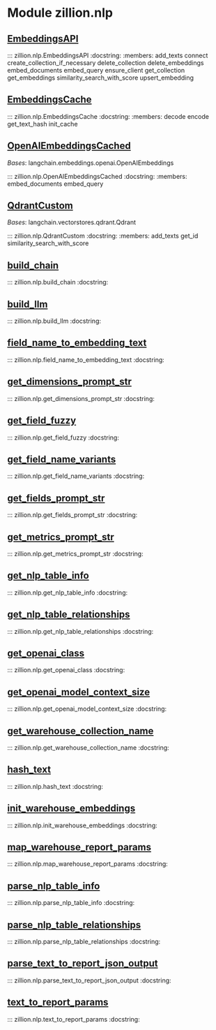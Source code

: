 [//]: # (This is an auto-generated file. Do not edit)
# Module zillion.nlp


## [EmbeddingsAPI](https://github.com/totalhack/zillion/blob/master/zillion/nlp.py#L322-L511)

::: zillion.nlp.EmbeddingsAPI
    :docstring:
    :members: add_texts connect create_collection_if_necessary delete_collection delete_embeddings embed_documents embed_query ensure_client get_collection get_embeddings similarity_search_with_score upsert_embedding


## [EmbeddingsCache](https://github.com/totalhack/zillion/blob/master/zillion/nlp.py#L56-L204)

::: zillion.nlp.EmbeddingsCache
    :docstring:
    :members: decode encode get_text_hash init_cache


## [OpenAIEmbeddingsCached](https://github.com/totalhack/zillion/blob/master/zillion/nlp.py#L206-L241)

*Bases*: langchain.embeddings.openai.OpenAIEmbeddings

::: zillion.nlp.OpenAIEmbeddingsCached
    :docstring:
    :members: embed_documents embed_query


## [QdrantCustom](https://github.com/totalhack/zillion/blob/master/zillion/nlp.py#L243-L320)

*Bases*: langchain.vectorstores.qdrant.Qdrant

::: zillion.nlp.QdrantCustom
    :docstring:
    :members: add_texts get_id similarity_search_with_score


## [build_chain](https://github.com/totalhack/zillion/blob/master/zillion/nlp.py#L636-L661)

::: zillion.nlp.build_chain
    :docstring:


## [build_llm](https://github.com/totalhack/zillion/blob/master/zillion/nlp.py#L606-L633)

::: zillion.nlp.build_llm
    :docstring:


## [field_name_to_embedding_text](https://github.com/totalhack/zillion/blob/master/zillion/nlp.py#L518-L520)

::: zillion.nlp.field_name_to_embedding_text
    :docstring:


## [get_dimensions_prompt_str](https://github.com/totalhack/zillion/blob/master/zillion/nlp.py#L1013-L1014)

::: zillion.nlp.get_dimensions_prompt_str
    :docstring:


## [get_field_fuzzy](https://github.com/totalhack/zillion/blob/master/zillion/nlp.py#L900-L946)

::: zillion.nlp.get_field_fuzzy
    :docstring:


## [get_field_name_variants](https://github.com/totalhack/zillion/blob/master/zillion/nlp.py#L871-L892)

::: zillion.nlp.get_field_name_variants
    :docstring:


## [get_fields_prompt_str](https://github.com/totalhack/zillion/blob/master/zillion/nlp.py#L1000-L1006)

::: zillion.nlp.get_fields_prompt_str
    :docstring:


## [get_metrics_prompt_str](https://github.com/totalhack/zillion/blob/master/zillion/nlp.py#L1009-L1010)

::: zillion.nlp.get_metrics_prompt_str
    :docstring:


## [get_nlp_table_info](https://github.com/totalhack/zillion/blob/master/zillion/nlp.py#L1191-L1217)

::: zillion.nlp.get_nlp_table_info
    :docstring:


## [get_nlp_table_relationships](https://github.com/totalhack/zillion/blob/master/zillion/nlp.py#L1099-L1145)

::: zillion.nlp.get_nlp_table_relationships
    :docstring:


## [get_openai_class](https://github.com/totalhack/zillion/blob/master/zillion/nlp.py#L582-L585)

::: zillion.nlp.get_openai_class
    :docstring:


## [get_openai_model_context_size](https://github.com/totalhack/zillion/blob/master/zillion/nlp.py#L588-L603)

::: zillion.nlp.get_openai_model_context_size
    :docstring:


## [get_warehouse_collection_name](https://github.com/totalhack/zillion/blob/master/zillion/nlp.py#L523-L533)

::: zillion.nlp.get_warehouse_collection_name
    :docstring:


## [hash_text](https://github.com/totalhack/zillion/blob/master/zillion/nlp.py#L45-L47)

::: zillion.nlp.hash_text
    :docstring:


## [init_warehouse_embeddings](https://github.com/totalhack/zillion/blob/master/zillion/nlp.py#L536-L579)

::: zillion.nlp.init_warehouse_embeddings
    :docstring:


## [map_warehouse_report_params](https://github.com/totalhack/zillion/blob/master/zillion/nlp.py#L949-L997)

::: zillion.nlp.map_warehouse_report_params
    :docstring:


## [parse_nlp_table_info](https://github.com/totalhack/zillion/blob/master/zillion/nlp.py#L1165-L1185)

::: zillion.nlp.parse_nlp_table_info
    :docstring:


## [parse_nlp_table_relationships](https://github.com/totalhack/zillion/blob/master/zillion/nlp.py#L1072-L1096)

::: zillion.nlp.parse_nlp_table_relationships
    :docstring:


## [parse_text_to_report_json_output](https://github.com/totalhack/zillion/blob/master/zillion/nlp.py#L798-L816)

::: zillion.nlp.parse_text_to_report_json_output
    :docstring:


## [text_to_report_params](https://github.com/totalhack/zillion/blob/master/zillion/nlp.py#L1021-L1056)

::: zillion.nlp.text_to_report_params
    :docstring:

